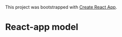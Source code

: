 This project was bootstrapped with [Create React App](https://github.com/facebookincubator/create-react-app).

# React-app model
